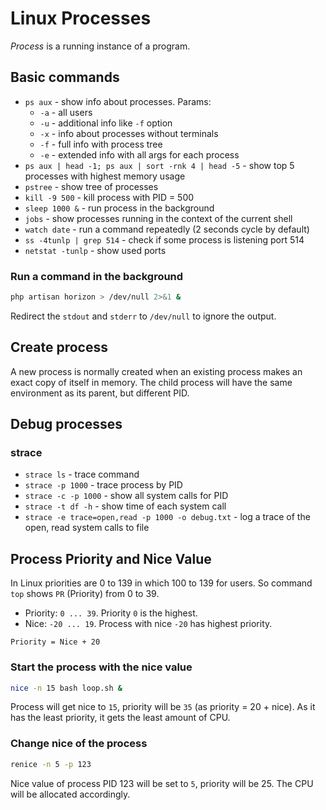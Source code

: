 # Linux Processes

*Process* is a running instance of a program.

## Basic commands

- `ps aux` - show info about processes. Params:
  * `-a` - all users
  * `-u` - additional info like `-f` option
  * `-x` - info about processes without terminals
  * `-f` - full info with process tree
  * `-e` - extended info with all args for each process
- `ps aux | head -1; ps aux | sort -rnk 4 | head -5` - show top 5 processes with highest memory usage
- `pstree` - show tree of processes
- `kill -9 500` - kill process with PID = 500
- `sleep 1000 &` - run process in the background
- `jobs` - show processes running in the context of the current shell
- `watch date` - run a command repeatedly (2 seconds cycle by default)
- `ss -4tunlp | grep 514` - check if some process is listening port 514
- `netstat -tunlp` - show used ports

### Run a command in the background

```bash
php artisan horizon > /dev/null 2>&1 &
```

Redirect the `stdout` and `stderr` to `/dev/null` to ignore the output.

## Create process

A new process is normally created when an existing process makes an exact copy of itself in memory. 
The child process will have the same environment as its parent, but different PID.

## Debug processes

### strace

- `strace ls` - trace command
- `strace -p 1000` - trace process by PID
- `strace -c -p 1000` - show all system calls for PID
- `strace -t df -h` - show time of each system call
- `strace -e trace=open,read -p 1000 -o debug.txt` -  log a trace of the open, read system calls to file

## Process Priority and Nice Value

In Linux priorities are 0 to 139 in which 100 to 139 for users. So command `top` shows `PR` (Priority) from 0 to 39.

- Priority: `0 ... 39`. Priority `0` is the highest.
- Nice: `-20 ... 19`. Process with nice `-20` has highest priority.

```
Priority = Nice + 20
```

### Start the process with the nice value

```bash
nice -n 15 bash loop.sh &
```

Process will get nice to `15`, priority will be `35` (as priority = 20 + nice). 
As it has the least priority, it gets the least amount of CPU.

### Change nice of the process

```bash
renice -n 5 -p 123
```
Nice value of process PID 123 will be set to `5`, priority will be 25. The CPU will be allocated accordingly.
